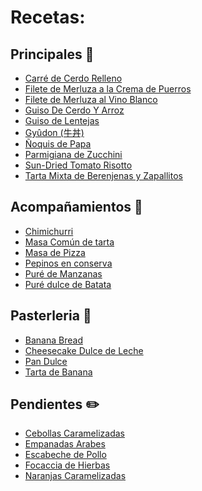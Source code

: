 # Recetas:
## Principales :spaghetti:
 * [Carré de Cerdo Relleno](recetas/carre-relleno.md)
 * [Filete de Merluza a la Crema de Puerros](recetas/filete-merluza-vino-blanco.md)
 * [Filete de Merluza al Vino Blanco](recetas/filete-merluza-vino-blanco.md)
 * [Guiso De Cerdo Y Arroz](recetas/guiso-cerdo-arroz.md)
 * [Guiso de Lentejas](recetas/guiso-lentejas.md)
 * [Gyûdon (牛丼)](recetas/gyudon.md)
 * [Ñoquis de Papa](recetas/gnocchi-papa.md)
 * [Parmigiana de Zucchini](recetas/parmigiana-zucchini.md)
 * [Sun-Dried Tomato Risotto](recetas/tomato-risotto.md)
 * [Tarta Mixta de Berenjenas y Zapallitos](recetas/tarta-berenjena-zapallito.md)

## Acompañamientos :fries:
 * [Chimichurri](recetas/chimichurri.md)
 * [Masa Común de tarta](recetas/tarta-masa.md)
 * [Masa de Pizza](recetas/pizza-masa.md)
 * [Pepinos en conserva](recetas/pepinos-conserva.md)
 * [Puré de Manzanas](recetas/pure-manzana.md)
 * [Puré dulce de Batata](recetas/pure-batata.md)

## Pasterleria :cake:
 * [Banana Bread](recetas/banana-bread.md)
 * [Cheesecake Dulce de Leche](recetas/cheesecacke-ddl.md)
 * [Pan Dulce](recetas/pan-dulce.md)
 * [Tarta de Banana](recetas/tarta-banana.md)

## Pendientes :pencil2:
 * [Cebollas Caramelizadas]()
 * [Empanadas Arabes](recetas/empanadas-arabes.md)
 * [Escabeche de Pollo]()
 * [Focaccia de Hierbas]()
 * [Naranjas Caramelizadas](recetas/naranja-caramelizada.md)
